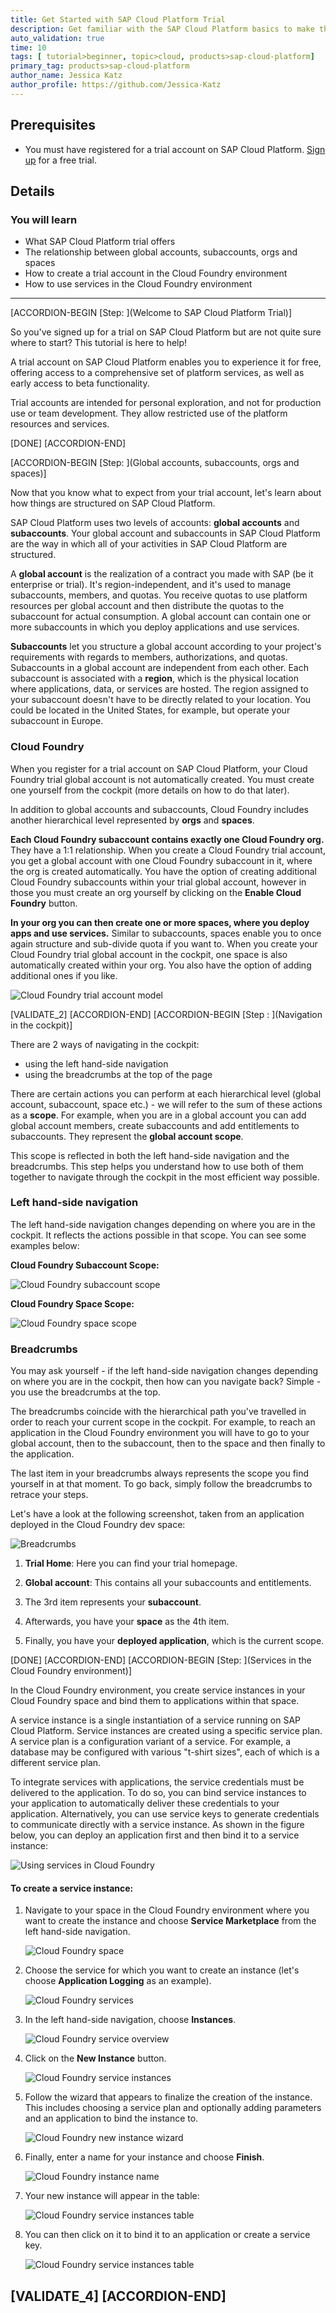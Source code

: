 ```yaml
---
title: Get Started with SAP Cloud Platform Trial
description: Get familiar with the SAP Cloud Platform basics to make the most of your trial experience.
auto_validation: true
time: 10
tags: [ tutorial>beginner, topic>cloud, products>sap-cloud-platform]
primary_tag: products>sap-cloud-platform
author_name: Jessica Katz
author_profile: https://github.com/Jessica-Katz
---
```


## Prerequisites
 - You must have registered for a trial account on SAP Cloud Platform.
[Sign up](https://developers.sap.com/tutorials/hcp-create-trial-account.html) for a free trial.

## Details
### You will learn
  - What SAP Cloud Platform trial offers
  - The relationship between global accounts, subaccounts, orgs and spaces
  - How to create a trial account in the Cloud Foundry environment
  - How to use services in the Cloud Foundry environment

---

[ACCORDION-BEGIN [Step: ](Welcome to SAP Cloud Platform Trial)]

So you've signed up for a trial on SAP Cloud Platform but are not quite sure where to start? This tutorial is here to help!

A trial account on SAP Cloud Platform enables you to experience it for free, offering access to a comprehensive set of platform services, as well as early access to beta functionality.

Trial accounts are intended for personal exploration, and not for production use or team development. They allow restricted use of the platform resources and services.


[DONE]
[ACCORDION-END]


[ACCORDION-BEGIN [Step: ](Global accounts, subaccounts, orgs and spaces)]

Now that you know what to expect from your trial account, let's learn about how things are structured on SAP Cloud Platform.

SAP Cloud Platform uses two levels of accounts:  **global accounts** and **subaccounts**. Your global account and subaccounts in SAP Cloud Platform are the way in which all of your activities in SAP Cloud Platform are structured.

A **global account** is the realization of a contract you made with SAP (be it enterprise or trial). It's region-independent, and it's used to manage subaccounts, members, and quotas. You receive quotas to use platform resources per global account and then distribute the quotas to the subaccount for actual consumption. A global account can contain one or more subaccounts in which you deploy applications and use services.

**Subaccounts** let you structure a global account according to your project's requirements with regards to members, authorizations, and quotas. Subaccounts in a global account are independent from each other. Each subaccount is associated with a **region**, which is the physical location where applications, data, or services are hosted. The region assigned to your subaccount doesn't have to be directly related to your location. You could be located in the United States, for example, but operate your subaccount in Europe.

### Cloud Foundry

When you register for a trial account on SAP Cloud Platform, your Cloud Foundry trial global account is not automatically created. You must create one yourself from the cockpit (more details on how to do that later).

In addition to global accounts and subaccounts, Cloud Foundry includes another hierarchical level represented by **orgs** and **spaces**.

**Each Cloud Foundry subaccount contains exactly one Cloud Foundry org.** They have a 1:1 relationship. When you create a Cloud Foundry trial account, you get a global account with one Cloud Foundry subaccount in it, where the org is created automatically. You have the option of creating additional Cloud Foundry subaccounts within your trial global account, however in those you must create an org yourself by clicking on the **Enable Cloud Foundry** button.

**In your org you can then create one or more spaces, where you deploy apps and use services.** Similar to subaccounts, spaces enable you to once again structure and sub-divide quota if you want to. When you create your Cloud Foundry trial global account in the cockpit, one space is also automatically created within your org. You also have the option of adding additional ones if you like.

![Cloud Foundry trial account model](cf-trial-account-model.png)

[VALIDATE_2]
[ACCORDION-END]
[ACCORDION-BEGIN [Step : ](Navigation in the cockpit)]

There are 2 ways of navigating in the cockpit:

- using the left hand-side navigation
- using the breadcrumbs at the top of the page

There are certain actions you can perform at each hierarchical level (global account, subaccount, space etc.) - we will refer to the sum of these actions as a **scope**. For example, when you are in a global account you can add global account members, create subaccounts and add entitlements to subaccounts. They represent the **global account scope**.

This scope is reflected in both the left hand-side navigation and the breadcrumbs. This step helps you understand how to use both of them together to navigate through the cockpit in the most efficient way possible.

### Left hand-side navigation

 The left hand-side navigation changes depending on where you are in the cockpit. It reflects the actions possible in that scope. You can see some examples below:

**Cloud Foundry Subaccount Scope:**

![Cloud Foundry subaccount scope](cf-sa-scope.png)

**Cloud Foundry Space Scope:**

![Cloud Foundry space scope](cf-space-scope.png)


### Breadcrumbs

You may ask yourself - if the left hand-side navigation changes depending on where you are in the cockpit,  then how can you navigate back? Simple - you use the breadcrumbs at the top.

The breadcrumbs coincide with the hierarchical path you've travelled in order to reach your current scope in the cockpit. For example, to reach an application in the Cloud Foundry environment you will have to go to your global account, then to the subaccount, then to the space and then finally to the application.

The last item in your breadcrumbs always represents the scope you find yourself in at that moment. To go back, simply follow the breadcrumbs to retrace your steps.

Let's have a look at the following screenshot, taken from an application deployed in the Cloud Foundry dev space:

![Breadcrumbs](cf-breadcrumbs.png)

1. **Trial Home**: Here you can find your trial homepage.

2. **Global account**: This contains all your subaccounts and entitlements.

3. The 3rd item represents your **subaccount**.

4. Afterwards, you have your **space** as the 4th item.

5. Finally, you have your **deployed application**, which is the current scope.

[DONE]
[ACCORDION-END]
[ACCORDION-BEGIN [Step: ](Services in the Cloud Foundry environment)]

In the Cloud Foundry environment, you create service instances in your Cloud Foundry space and bind them to applications within that space.

A service instance is a single instantiation of a service running on SAP Cloud Platform. Service instances are created using a specific service plan. A service plan is a configuration variant of a service. For example, a database may be configured with various "t-shirt sizes", each of which is a different service plan.

To integrate services with applications, the service credentials must be delivered to the application. To do so, you can bind service instances to your application to automatically deliver these credentials to your application. Alternatively, you can use service keys to generate credentials to communicate directly with a service instance. As shown in the figure below, you can deploy an application first and then bind it to a service instance:

![Using services in Cloud Foundry](using-cf-services.png)

#### To create a service instance:

1. Navigate to your space in the Cloud Foundry environment where you want to create the instance and choose **Service Marketplace** from the left hand-side navigation.

    ![Cloud Foundry space](cf-space-navigate.png)

2. Choose the service for which you want to create an instance (let's choose **Application Logging** as an example).

    ![Cloud Foundry services](cf-service-selection.png)

3. In the left hand-side navigation, choose **Instances**.

    ![Cloud Foundry service overview](cf-service-overview.png)

4. Click on the **New Instance** button.

    ![Cloud Foundry service instances](cf-new-instance.png)

5. Follow the wizard that appears to finalize the creation of the instance. This includes choosing a service plan and optionally adding parameters and an application to bind the instance to.

    ![Cloud Foundry new instance wizard](cf-create-instance.png)

6. Finally, enter a name for your instance and choose **Finish**.

    ![Cloud Foundry instance name](cf-instance-name.png)

7. Your new instance will appear in the table:

    ![Cloud Foundry service instances table](cf-instance-created.png)

8. You can then click on it to bind it to an application or create a service key.

    ![Cloud Foundry service instances table](cf-bind-instance.png)

[VALIDATE_4]
[ACCORDION-END]
---
